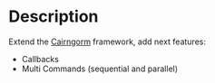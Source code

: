 # Description #

Extend the [Cairngorm](http://www.adobe.com/go/cairngorm) framework, add next features:

  * Callbacks
  * Multi Commands (sequential and parallel)